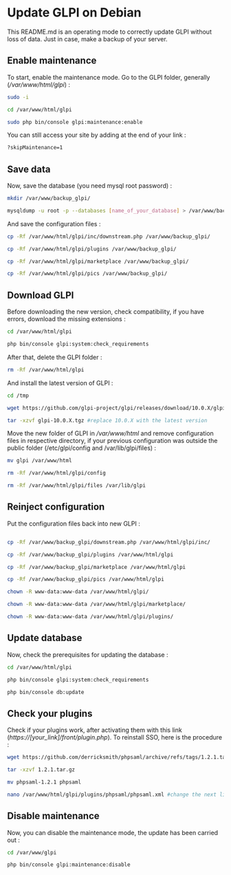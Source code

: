 # Update GLPI on Debian

This README.md is an operating mode to correctly update GLPI without loss of data. Just in case, make a backup of your server.

## Enable maintenance

To start, enable the maintenance mode. Go to the GLPI folder, generally (*/var/www/html/glpi*) :
```bash
sudo -i

cd /var/www/html/glpi

sudo php bin/console glpi:maintenance:enable
```
You can still access your site by adding at the end of your link :
```bash
?skipMaintenance=1
```

## Save data

Now, save the database (you need mysql root password) :
```bash
mkdir /var/www/backup_glpi/

mysqldump -u root -p --databases [name_of_your_database] > /var/www/backup_glpi/backup_db_glpi.sql
```

And save the configuration files :
```bash
cp -Rf /var/www/html/glpi/inc/downstream.php /var/www/backup_glpi/

cp -Rf /var/www/html/glpi/plugins /var/www/backup_glpi/

cp -Rf /var/www/html/glpi/marketplace /var/www/backup_glpi/

cp -Rf /var/www/html/glpi/pics /var/www/backup_glpi/
```

## Download GLPI

Before downloading the new version, check compatibility, if you have errors, download the missing extensions : 
```bash
cd /var/www/html/glpi

php bin/console glpi:system:check_requirements
```

After that, delete the GLPI folder :
```bash
rm -Rf /var/www/html/glpi
```

And install the latest version of GLPI :
```bash
cd /tmp

wget https://github.com/glpi-project/glpi/releases/download/10.0.X/glpi-10.0.X.tgz #replace 10.0.X with the latest version

tar -xzvf glpi-10.0.X.tgz #replace 10.0.X with the latest version
```

Move the new folder of GLPI in */var/www/html* and remove configuration files in respective directory, if your previous configuration was outside the public folder (/etc/glpi/config and /var/lib/glpi/files) :
```bash
mv glpi /var/www/html

rm -Rf /var/www/html/glpi/config

rm -Rf /var/www/html/glpi/files /var/lib/glpi
```

## Reinject configuration

Put the configuration files back into new GLPI :
```bash

cp -Rf /var/www/backup_glpi/downstream.php /var/www/html/glpi/inc/

cp -Rf /var/www/backup_glpi/plugins /var/www/html/glpi 

cp -Rf /var/www/backup_glpi/marketplace /var/www/html/glpi

cp -Rf /var/www/backup_glpi/pics /var/www/html/glpi

chown -R www-data:www-data /var/www/html/glpi/

chown -R www-data:www-data /var/www/html/glpi/marketplace/

chown -R www-data:www-data /var/www/html/glpi/plugins/
```

## Update database

Now, check the prerequisites for updating the database :
```bash
cd /var/www/html/glpi

php bin/console glpi:system:check_requirements

php bin/console db:update
```

## Check your plugins

Check if your plugins work, after activating them with this link (*https://[your_link]/front/plugin.php*). To reinstall SSO, here is the procedure :
```bash
wget https://github.com/derricksmith/phpsaml/archive/refs/tags/1.2.1.tar.gz

tar -xzvf 1.2.1.tar.gz

mv phpsaml-1.2.1 phpsaml

nano /var/www/html/glpi/plugins/phpsaml/phpsaml.xml #change the next line by your version: <compatibility>~10.0.X</compatibility>
```
## Disable maintenance

Now, you can disable the maintenance mode, the update has been carried out :
```bash
cd /var/www/glpi

php bin/console glpi:maintenance:disable
```
